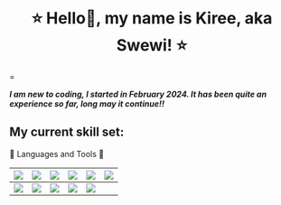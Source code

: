 <h1 align="center"> ⭐ Hello👋, my name is Kiree, aka Swewi! ⭐ </h1>
=

**_I am new to coding, I started in February 2024.  It has been quite an experience so far, long may it continue!!_**

## My current skill set:

💾 Languages and Tools 💾

| <img src="https://img.shields.io/badge/html5-%23E34F26.svg?style=for-the-badge&logo=html5&logoColor=white"> | <img src="https://img.shields.io/badge/css3-%231572B6.svg?style=for-the-badge&logo=css3&logoColor=white"> | <img src="https://img.shields.io/badge/javascript-%23323330.svg?style=for-the-badge&logo=javascript&logoColor=%23F7DF1E"> | <img src="https://img.shields.io/badge/python-3670A0?style=for-the-badge&logo=python&logoColor=ffdd54"> | <img src="https://img.shields.io/badge/postgres-%23316192.svg?style=for-the-badge&logo=postgresql&logoColor=white"> | <img src="https://img.shields.io/badge/django-%23092E20.svg?style=for-the-badge&logo=django&logoColor=white"> |
| --- | --- | --- | --- | --- | --- |
| <img src="https://img.shields.io/badge/git-%23F05033.svg?style=for-the-badge&logo=git&logoColor=white"> | <img src="https://img.shields.io/badge/heroku-%23430098.svg?style=for-the-badge&logo=heroku&logoColor=white"> | <img src="https://img.shields.io/badge/flask-%23000.svg?style=for-the-badge&logo=flask&logoColor=white"> | <img src="https://img.shields.io/badge/Visual%20Studio%20Code-0078d7.svg?style=for-the-badge&logo=visual-studio-code&logoColor=white"> | <img src="https://img.shields.io/badge/bootstrap-%23563D7C.svg?style=for-the-badge&logo=bootstrap&logoColor=white"> | |

<!---
Swewi/Swewi is a ✨ special ✨ repository because its `README.md` (this file) appears on your GitHub profile.
You can click the Preview link to take a look at your changes.
--->
